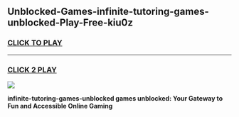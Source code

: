 
## Unblocked-Games-infinite-tutoring-games-unblocked-Play-Free-kiu0z
<h3>
<a href="https://premium76.site?title=infinite-tutoring-games-unblocked&ref=09A">CLICK TO PLAY</a></h3>
<hr>

<h3>
<a href="https://premium76.site?title=infinite-tutoring-games-unblocked&ref=09A">CLICK 2 PLAY</a>
  
</h3>

<a href="https://premium76.site?title=infinite-tutoring-games-unblocked&ref=09A"><img src="https://clearcache.store/games.png"></a>


**infinite-tutoring-games-unblocked games unblocked: Your Gateway to Fun and Accessible Online Gaming**

